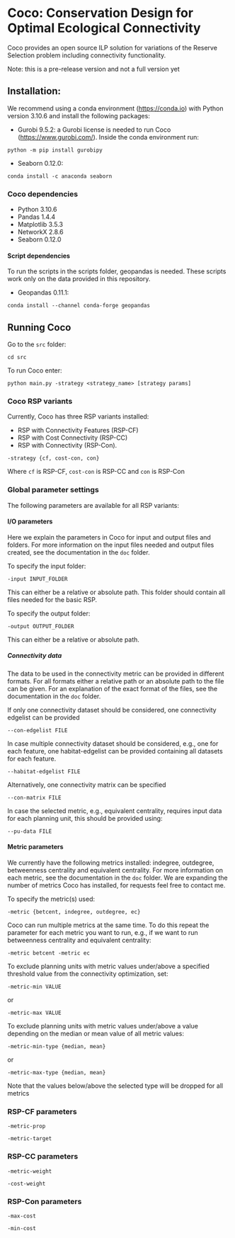 # Coco: Conservation Design for Optimal Ecological Connectivity

Coco provides an open source ILP solution for variations of the Reserve Selection problem including connectivity functionality.

Note: this is a pre-release version and not a full version yet

## Installation:

We recommend using a conda environment (https://conda.io) with Python version 3.10.6 and install the following packages:

* Gurobi 9.5.2: a Gurobi license is needed to run Coco (https://www.gurobi.com/). Inside the conda environment run:
```
python -m pip install gurobipy
```
* Seaborn 0.12.0:
```
conda install -c anaconda seaborn
```

### Coco dependencies

* Python 3.10.6
* Pandas 1.4.4
* Matplotlib 3.5.3
* NetworkX 2.8.6
* Seaborn 0.12.0

#### Script dependencies

To run the scripts in the scripts folder, geopandas is needed. These scripts work only on the data provided in this repository.
* Geopandas 0.11.1:

```
conda install --channel conda-forge geopandas
```


## Running Coco

Go to the `src` folder:
```
cd src
```

To run Coco enter:
```
python main.py -strategy <strategy_name> [strategy params]
```

### Coco RSP variants
Currently, Coco has three RSP variants installed:
* RSP with Connectivity Features (RSP-CF)
* RSP with Cost Connectivity (RSP-CC)
* RSP with Connectivity (RSP-Con).

```
-strategy {cf, cost-con, con}
```
Where `cf` is RSP-CF, `cost-con` is RSP-CC and `con` is RSP-Con

### Global parameter settings
The following parameters are available for all RSP variants:

#### I/O parameters
Here we explain the parameters in Coco for input and output files and folders. For more information on the input files needed and output files created, see the documentation in the  `doc` folder.

To specify the input folder:
```
-input INPUT_FOLDER
```
This can either be a relative or absolute path. This folder should contain all files needed for the basic RSP.

To specify the output folder:
```
-output OUTPUT_FOLDER
```
This can either be a relative or absolute path.

##### Connectivity data
The data to be used in the connectivity metric can be provided in different formats. For all formats either a relative path or an absolute path to the file can be given. For an explanation of the exact format of the files, see the documentation in the `doc` folder.

If only one connectivity dataset should be considered, one connectivity edgelist can be provided
```
--con-edgelist FILE
```
In case multiple connectivity dataset should be considered, e.g., one for each feature, one habitat-edgelist can be provided containing all datasets for each feature.
```
--habitat-edgelist FILE
```

Alternatively, one connectivity matrix can be specified
```
--con-matrix FILE
```

In case the selected metric, e.g., equivalent centrality, requires input data for each planning unit, this should be provided using:
```
--pu-data FILE
```
#### Metric parameters

We currently have the following metrics installed: indegree, outdegree, betweenness centrality and equivalent centrality. For more information on each metric, see the documentation in the `doc` folder. We are expanding the number of metrics Coco has installed, for requests feel free to contact me.

To specify the metric(s) used:
```
-metric {betcent, indegree, outdegree, ec}
```
Coco can run multiple metrics at the same time. To do this repeat the parameter for each metric you want to run, e.g., if we want to run betweenness centrality and equivalent centrality:
```
-metric betcent -metric ec
```

To exclude planning units with metric values under/above a specified threshold value from the connectivity optimization, set:
```
-metric-min VALUE
```
or
```
-metric-max VALUE
```

To exclude planning units with metric values under/above a value depending on the median or mean value of all metric values:
```
-metric-min-type {median, mean}
```
or
```
-metric-max-type {median, mean}
```
Note that the values below/above the selected type will be dropped for all metrics

### RSP-CF parameters
```
-metric-prop
```
```
-metric-target
```

### RSP-CC parameters
```
-metric-weight
```
```
-cost-weight
```

### RSP-Con parameters
```
-max-cost
```
```
-min-cost
```


